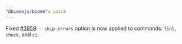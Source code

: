 ```yaml
---
"@biomejs/biome": patch
---
```


Fixed [#3859](https://github.com/biomejs/biome/issues/3859): `--skip-errors` option is now applied to commands: `lint`, `check`, and `ci`.

